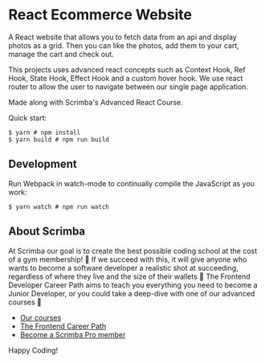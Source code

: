 # React Ecommerce Website

A React website that allows you to fetch data from an api and display photos as a grid. Then you can like the photos, add them to your cart, manage the cart and check out.

This projects uses advanced react concepts such as Context Hook, Ref Hook, State Hook, Effect Hook and a custom hover hook. 
We use react router to allow the user to navigate between our single page application.

Made along with Scrimba's Advanced React Course.


Quick start:

```
$ yarn # npm install
$ yarn build # npm run build
````

## Development

Run Webpack in watch-mode to continually compile the JavaScript as you work:

```
$ yarn watch # npm run watch
```

## About Scrimba

At Scrimba our goal is to create the best possible coding school at the cost of a gym membership! 💜
If we succeed with this, it will give anyone who wants to become a software developer a realistic shot at succeeding, regardless of where they live and the size of their wallets 🎉
The Frontend Developer Career Path aims to teach you everything you need to become a Junior Developer, or you could take a deep-dive with one of our advanced courses 🚀

- [Our courses](https://scrimba.com/allcourses)
- [The Frontend Career Path](https://scrimba.com/learn/frontend)
- [Become a Scrimba Pro member](https://scrimba.com/pricing)

Happy Coding!
